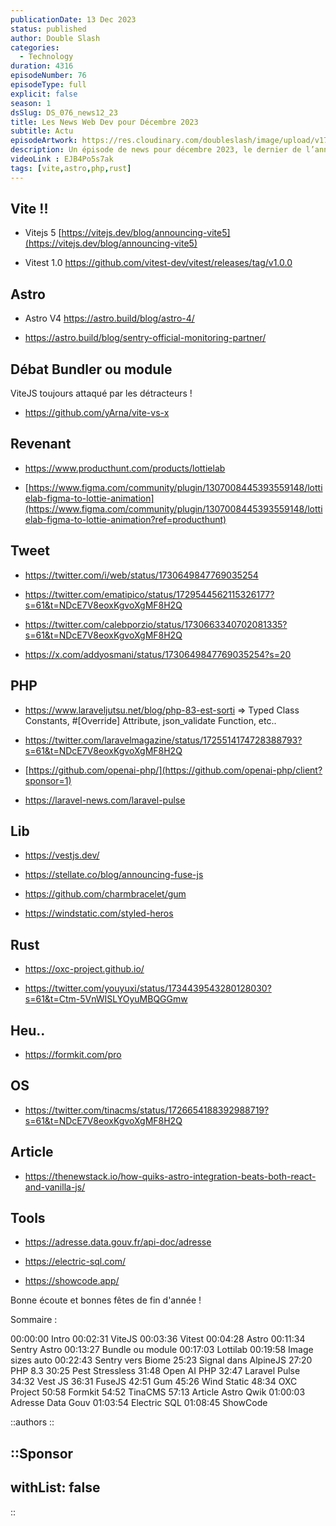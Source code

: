 ```yaml
---
publicationDate: 13 Dec 2023
status: published
author: Double Slash
categories:
  - Technology
duration: 4316
episodeNumber: 76
episodeType: full
explicit: false
season: 1
dsSlug: DS_076_news12_23
title: Les News Web Dev pour Décembre 2023
subtitle: Actu
episodeArtwork: https://res.cloudinary.com/doubleslash/image/upload/v1702466435/episode/ART_76_news12_23_elckdx.png
description: Un épisode de news pour décembre 2023, le dernier de l’année 2023. Nous évoquons dans cet épisode les dernières sorties, Vite JS, Astro, PHP. Nous parlons des écosystèmes JS et PHP. Vous retrouverez également des articles et outils à utiliser au quotidien pour vos développements.
videoLink : EJB4Po5s7ak
tags: [vite,astro,php,rust]
---
```


## Vite !!

- Vitejs 5 [https://vitejs.dev/blog/announcing-vite5](https://vitejs.dev/blog/announcing-vite5)

- Vitest 1.0 https://github.com/vitest-dev/vitest/releases/tag/v1.0.0

## Astro

- Astro V4 https://astro.build/blog/astro-4/

- https://astro.build/blog/sentry-official-monitoring-partner/

## Débat Bundler ou module
ViteJS toujours attaqué par les détracteurs !

- https://github.com/yArna/vite-vs-x

## Revenant

- https://www.producthunt.com/products/lottielab 

- [https://www.figma.com/community/plugin/1307008445393559148/lottielab-figma-to-lottie-animation](https://www.figma.com/community/plugin/1307008445393559148/lottielab-figma-to-lottie-animation?ref=producthunt)

## Tweet

- https://twitter.com/i/web/status/1730649847769035254

- https://twitter.com/ematipico/status/1729544562115326177?s=61&t=NDcE7V8eoxKgvoXgMF8H2Q

- https://twitter.com/calebporzio/status/1730663340702081335?s=61&t=NDcE7V8eoxKgvoXgMF8H2Q

- https://x.com/addyosmani/status/1730649847769035254?s=20

## PHP

- https://www.laraveljutsu.net/blog/php-83-est-sorti ⇒ Typed Class Constants, #[Override] Attribute, json_validate Function, etc..

- https://twitter.com/laravelmagazine/status/1725514174728388793?s=61&t=NDcE7V8eoxKgvoXgMF8H2Q

- [https://github.com/openai-php/](https://github.com/openai-php/client?sponsor=1)

- https://laravel-news.com/laravel-pulse

## Lib

- https://vestjs.dev/

- https://stellate.co/blog/announcing-fuse-js

- https://github.com/charmbracelet/gum

- https://windstatic.com/styled-heros

## Rust

- https://oxc-project.github.io/

- https://twitter.com/youyuxi/status/1734439543280128030?s=61&t=Ctm-5VnWISLYOyuMBQGGmw

## Heu..

- https://formkit.com/pro

## OS

- https://twitter.com/tinacms/status/1726654188392988719?s=61&t=NDcE7V8eoxKgvoXgMF8H2Q

## Article

- https://thenewstack.io/how-quiks-astro-integration-beats-both-react-and-vanilla-js/

## Tools

- https://adresse.data.gouv.fr/api-doc/adresse

- https://electric-sql.com/

- https://showcode.app/

Bonne écoute et bonnes fêtes de fin d'année !

Sommaire :

00:00:00 Intro
00:02:31 ViteJS
00:03:36 Vitest
00:04:28 Astro
00:11:34 Sentry Astro
00:13:27 Bundle ou module
00:17:03 Lottilab
00:19:58 Image sizes auto
00:22:43 Sentry vers Biome
25:23 Signal dans AlpineJS
27:20 PHP 8.3
30:25 Pest Stressless
31:48 Open AI PHP
32:47 Laravel Pulse
34:32 Vest JS
36:31 FuseJS
42:51 Gum
45:26 Wind Static
48:34 OXC Project
50:58 Formkit
54:52 TinaCMS
57:13 Article Astro Qwik
01:00:03 Adresse Data Gouv
01:03:54 Electric SQL
01:08:45 ShowCode


::authors
::

::Sponsor
---
withList: false
---
::
